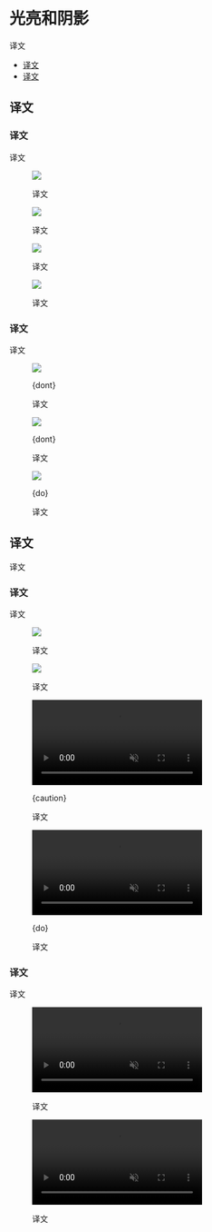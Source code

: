 <div class="article__intro">

[en]: <> (Light and shadows)
# 光亮和阴影

[en]: <> (Material surfaces cast shadows when they obstruct light sources.)
译文

<nav>

[en]: <> (Light)
[en]: <> (Shadows)
* [译文](#light)
* [译文](#shadows)

</nav></div><div class="article__body">

[en]: <> (Light)
<h2 id="light">译文</h2>

[en]: <> (Light and shadows)
### 译文

[en]: <> (In the Material Design environment, virtual lights illuminate the UI. Key lights create sharper, directional shadows, called key shadows. Ambient light appears from all angles to create diffused, soft shadows, called ambient shadows.)
译文

<div class="mdui-row-sm-2"><div class="mdui-col"><figure>

![]({assets_path}/environment/light-shadows/lightshadows-1.png)

<figcaption>

[en]: <> (Shadow cast by a key light)
译文

</figcaption></figure></div><div class="mdui-col"><figure>

![]({assets_path}/environment/light-shadows/lightshadows-2.png)

<figcaption>

[en]: <> (Shadow cast by ambient light)
译文

</figcaption></figure></div></div><div class="mdui-row-sm-2"><div class="mdui-col"><figure>

![]({assets_path}/environment/light-shadows/lightshadows-3.png)

<figcaption>

[en]: <> (Combined shadow from key and ambient lights)
译文

</figcaption></figure></div><div class="mdui-col"><figure>

![]({assets_path}/environment/light-shadows/lightshadows-4.png)

<figcaption>

[en]: <> (Elements use shadows on dark surfaces, even if they are less visible.)
译文

</figcaption></figure></div></div>

[en]: <> (Light sources)
### 译文

[en]: <> (Shadows in the Material environment are cast by a key light and ambient light. In Android and iOS development, shadows occur when light sources are blocked by Material surfaces at various positions along the z-axis. On the web, shadows are depicted by manipulating the y-axis only. The following example shows a card with an elevation of 6dp.)
译文

<div class="mdui-row-sm-3"><div class="mdui-col"><figure>

![]({assets_path}/environment/light-shadows/whatismaterial-environment-shadow1.png)

<figcaption>

{dont}

[en]: <> (Shadow cast by key light)
译文

</figcaption></figure></div><div class="mdui-col"><figure>

![]({assets_path}/environment/light-shadows/whatismaterial-environment-shadow2.png)

<figcaption>

{dont}

[en]: <> (Shadow cast by ambient light)
译文

</figcaption></figure></div><div class="mdui-col"><figure>

![]({assets_path}/environment/light-shadows/whatismaterial-environment-shadow3.png)

<figcaption>

{do}

[en]: <> (Combined shadow from key and ambient lights)
译文

</figcaption></figure></div></div>

[en]: <> (Shadows)
<h2 id="shadows">译文</h2>

[en]: <> (Shadows provide cues about depth, direction of movement, and surface edges. A surface’s shadow is determined by its elevation and relationship to other surfaces.)
译文

[en]: <> (Usage)
### 译文

[en]: <> (Because shadows express the degree of elevation between surfaces, they must be used consistently throughout your product.)
译文

<figure>

![]({assets_path}/environment/light-shadows/shadowprinciples-do-1.png)

<figcaption>

[en]: <> (Elevation is depicted by consistent use of shadow.)
译文

</figcaption></figure><figure>

![]({assets_path}/environment/light-shadows/shadowprinciples-do-2.png)

<figcaption>

[en]: <> (Shadow size reflects elevation. Surfaces at higher elevations have larger shadows, while those at lower elevations have smaller shadows.)
译文

</figcaption></figure><div class="mdui-row-sm-2"><div class="mdui-col"><figure><video controls loop muted preload="metadata" class="mdui-video-fluid"><source data-src="{assets_path}/environment/light-shadows/shadowprinciples-basil-1c.mp4" src="{assets_path}/environment/light-shadows/shadowprinciples-basil-1c.mp4" type="video/mp4"></video><figcaption>

{caution}

[en]: <> (If your product doesn’t use shadows, convey elevation in other ways, such as through parallax motion.)
译文

</figcaption></figure></div><div class="mdui-col"><figure><video controls loop muted preload="metadata" class="mdui-video-fluid"><source data-src="{assets_path}/environment/light-shadows/shadowprinciples-list.mp4" src="{assets_path}/environment/light-shadows/shadowprinciples-list.mp4" type="video/mp4"></video><figcaption>

{do}

[en]: <> (The appearance of a shadow indicates the list item has been picked up and can move in front of its peers during this reorder interaction.)
译文

</figcaption></figure></div></div>

[en]: <> (Shadows & Motion)
### 译文

[en]: <> (Shadows provide useful cues about an surface’s direction of movement and whether the distance between surfaces is increasing or decreasing.)
译文

<figure><video controls loop muted preload="metadata" class="mdui-video-fluid"><source data-src="{assets_path}/environment/light-shadows/shadowsmotion-do-1a.mp4" src="{assets_path}/environment/light-shadows/shadowsmotion-do-1a.mp4" type="video/mp4"></video><figcaption>

[en]: <> (When a surface changes shape or scale, but its elevation remains the same, its shadow should not change.)
译文

</figcaption></figure><figure><video controls loop muted preload="metadata" class="mdui-video-fluid"><source data-src="{assets_path}/environment/light-shadows/shadowsmotion-dont-1a.mp4" src="{assets_path}/environment/light-shadows/shadowsmotion-dont-1a.mp4" type="video/mp4"></video><figcaption>

[en]: <> (When a surface changes its elevation, its shadow should change.)
译文

</figcaption></figure></div>
